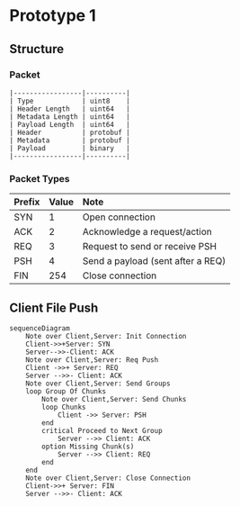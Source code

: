 # Prototype 1

## Structure
### Packet

```
|-----------------|----------|
| Type            | uint8    |
| Header Length   | uint64   |
| Metadata Length | uint64   |
| Payload Length  | uint64   |
| Header          | protobuf |
| Metadata        | protobuf |
| Payload         | binary   |
|-----------------|----------|
```

### Packet Types

| Prefix | Value | Note                              |
| :----- | :-----| :-------------------------------- |
| SYN    | 1     | Open connection                   |
| ACK    | 2     | Acknowledge a request/action      |
| REQ    | 3     | Request to send or receive PSH    |
| PSH    | 4     | Send a payload (sent after a REQ) |
| FIN    | 254   | Close connection                  |


## Client File Push

```mermaid
sequenceDiagram
    Note over Client,Server: Init Connection
    Client->>+Server: SYN
    Server-->>-Client: ACK
    Note over Client,Server: Req Push
    Client ->>+ Server: REQ
    Server -->>- Client: ACK
    Note over Client,Server: Send Groups
    loop Group Of Chunks
        Note over Client,Server: Send Chunks
        loop Chunks
            Client ->> Server: PSH
        end
        critical Proceed to Next Group
            Server -->> Client: ACK
        option Missing Chunk(s)
            Server -->> Client: REQ
        end
    end
    Note over Client,Server: Close Connection
    Client->>+ Server: FIN
    Server -->>- Client: ACK
```

